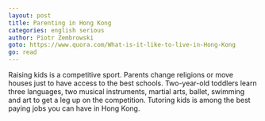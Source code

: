 ```yaml
---
layout: post
title: Parenting in Hong Kong
categories: english serious
author: Piotr Zembrowski
goto: https://www.quora.com/What-is-it-like-to-live-in-Hong-Kong
go: read
---
```

Raising kids is a competitive sport.  Parents change religions or move houses just to have access to the best schools.  Two-year-old toddlers learn three languages, two musical instruments, martial arts, ballet, swimming and art to get a leg up on the competition.  Tutoring kids is among the best paying jobs you can have in Hong Kong.
